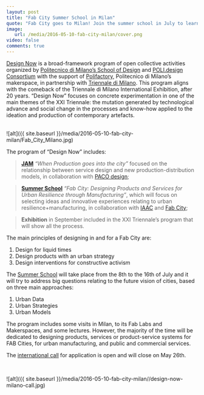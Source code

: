```yaml
---
layout: post
title: "Fab City Summer School in Milan"
quote: "Fab City goes to Milan! Join the summer school in July to learn more about Fab City Strategies."
image:
   url: /media/2016-05-10-fab-city-milan/cover.png
video: false
comments: true
---
```


[Design Now](http://design-now.org/) is a broad-framework program of open collective activities organized by [Politecnico di Milano’s School of Design](http://www.polimi.it/en/) and [POLI.design Consortium](http://www.polidesign.net/en) with the support of [Polifactory](http://www.polifactory.com/), Politecnico di Milano’s makerspace, in partnership with [Triennale di Milano](http://www.triennale.org/en/). This program aligns with the comeback of the Triennale di Milano International Exhibition, after 20 years. “Design Now” focuses on concrete experimentation in one of the main themes of the XXI Triennale: the mutation generated by technological advance and social change in the processes and know-how applied to the ideation and production of contemporary artefacts.


<br>
![alt]({{ site.baseurl }}/media/2016-05-10-fab-city-milan/Fab_City_Milano.jpg)  
<br>  

The program of “Design Now” includes:

>**[JAM](http://design-now.org/jam/)** _“When Production goes into the city”_ focused on the relationship between service design and new production-distribution models, in collaboration with [PACO design](http://www.pacollaborative.com/);

>**[Summer School](http://design-now.org/summer-school/)** _“Fab City: Designing Products and Services for Urban Resilience through Manufacturing”_, which will focus on selecting ideas and innovative experiences relating to urban resilience+manufacturing, in collaboration with [IAAC](http://iaac.net/) and [Fab City](http://fab.city/);

>**Exhibition** in September included in the XXI Triennale’s program that will show all the process.


The main principles of designing in and for a Fab City are:
1. Design for liquid times
2. Design products with an urban strategy
3. Design interventions for constructive activism

The [Summer School](http://design-now.org/summer-school/) will take place from the 8th to the 16th of July and it will try to address big questions relating to the future vision of cities, based on three main approaches:

1. Urban Data  
2. Urban Strategies  
3. Urban Models  

The program includes some visits in Milan, to its Fab Labs and Makerspaces, and some lectures. However, the majority of the time will be dedicated to designing products, services or product-service systems for FAB Cities, for urban manufacturing, and public and commercial services.

The [international call](http://design-now.org/application-form/) for application is open and will close on May 26th.

<br>

![alt]({{ site.baseurl }}/media/2016-05-10-fab-city-milan//design-now-milano-call.jpg)
